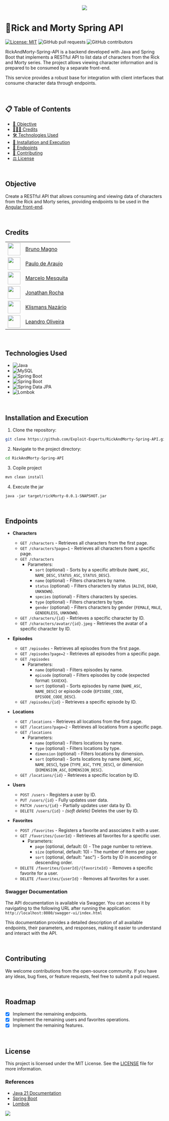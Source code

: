 <div align="center" text-align="center">
    <img src="https://capsule-render.vercel.app/api?type=waving&height=200&color=gradient&text=RickAndMorty%20API&reversal=false">
</div>


# 🚀Rick and Morty Spring API
[![License: MIT](https://img.shields.io/badge/License-MIT-yellow.svg)](LICENSE)
![GitHub pull requests](https://img.shields.io/github/issues-pr/Exploit-Experts/RickAndMorty-Spring-API)
![GitHub contributors](https://img.shields.io/github/contributors/Exploit-Experts/RickAndMorty-Spring-API)

RickAndMorty-Spring-API is a backend developed with Java and Spring Boot that implements a RESTful API to list data of characters from the Rick and Morty series. The project allows viewing character information and is prepared to be consumed by a separate front-end. 

This service provides a robust base for integration with client interfaces that consume character data through endpoints.

</br>

## 📋 Table of Contents
- [🎯 Objective](#objective)
- [🧑🏻‍💻 Credits](#credits)
- [🛠️ Technologies Used](#technologies-used)
- [📂 Installation and Execution](#installation-and-execution)
- [📃 Endpoints](#endpoints)
- [🤝 Contributing](#contributing)
- [⚖️ License](#license)

</br>

## Objective

Create a RESTful API that allows consuming and viewing data of characters from the Rick and Morty series, providing endpoints to be used in the [Angular front-end](https://github.com/Exploit-Experts/RickAndMorthy-client).

</br>

## Credits

||           |
| ---------------- | ---------------- |
| <img src="https://avatars.githubusercontent.com/u/114788642?v=4" float="left" width="40px" height=40px> | <a href='https://github.com/brunoliratm'>Bruno Magno</a> |
| <img src="https://avatars.githubusercontent.com/u/127964717?v=4" float="left" width="40px" height=40px> | <a href='https://github.com/Paulo-Araujo-Jr'>Paulo de Araujo</a> |
| <img src="https://avatars.githubusercontent.com/u/126338859?v=4" float="left" width="40px" height=40px> | <a href='https://github.com/MrMesquita'>Marcelo Mesquita</a> |
| <img src="https://avatars.githubusercontent.com/u/126990110?v=4" float="left" width="40px" height=40px> | <a href='https://github.com/Jonathanwsr'>Jonathan Rocha</a> |
| <img src="https://avatars.githubusercontent.com/u/180599406?v=4" float="left" width="40px" height=40px> | <a href='https://github.com/Klismans-Nazario'>Klismans Nazário</a> |
| <img src="https://avatars.githubusercontent.com/u/126925371?v=4" float="left" width="40px" height=40px> | <a href='https://github.com/leandrouser'>Leandro Oliveira</a> |

</br>

## Technologies Used

- ![Java](https://img.shields.io/badge/Java-21-blue)
- ![MySQL](https://img.shields.io/badge/database-MySQL-blue)
- ![Spring Boot](https://img.shields.io/badge/Spring%20Boot-3.3.5-green)
- ![Spring Boot](https://img.shields.io/badge/Maven-3.9.9-green)
- ![Spring Data JPA](https://img.shields.io/badge/Spring%20Data%20JPA-3.3.4-green)
- ![Lombok](https://img.shields.io/badge/Lombok-1.18.34-green)

</br>

## Installation and Execution

1. Clone the repository:
```bash
git clone https://github.com/Exploit-Experts/RickAndMorty-Spring-API.git
```

2. Navigate to the project directory:
```bash
cd RickAndMorty-Spring-API
```

3. Copile project
```java
mvn clean install
```

4. Execute the jar
```
java -jar target/rickMorty-0.0.1-SNAPSHOT.jar
```

</br>

## Endpoints

- **Characters**
    - `GET /characters` - Retrieves all characters from the first page.
    - `GET /characters?page=1` - Retrieves all characters from a specific page.
    - `GET /characters`
      - Parameters:
        - `sort` (optional) - Sorts by a specific attribute (`NAME_ASC`, `NAME_DESC`, `STATUS_ASC`, `STATUS_DESC`).
        - `name` (optional) - Filters characters by name.
        - `status` (optional) - Filters characters by status (`ALIVE`, `DEAD`, `UNKNOWN`).
        - `species` (optional) - Filters characters by species.
        - `type` (optional) - Filters characters by type.
        - `gender` (optional) - Filters characters by gender (`FEMALE`, `MALE`, `GENDERLESS`, `UNKNOWN`).
    - `GET /characters/{id}` - Retrieves a specific character by ID.
    - `GET /characters/avatar/{id}.jpeg` - Retrieves the avatar of a specific character by ID.

- **Episodes**
    - `GET /episodes` - Retrieves all episodes from the first page.
    - `GET /episodes?page=2` - Retrieves all episodes from a specific page.
    - `GET /episodes`
      - Parameters:
        - `name` (optional) - Filters episodes by name.
        - `episode` (optional) - Filters episodes by code (expected format: `SXXEXX`).
        - `sort` (optional) - Sorts episodes by name (`NAME_ASC`, `NAME_DESC`) or episode code (`EPISODE_CODE`, `EPISODE_CODE_DESC`).
    - `GET /episodes/{id}` - Retrieves a specific episode by ID.

- **Locations**
    - `GET /locations` - Retrieves all locations from the first page.
    - `GET /locations?page=2` - Retrieves all locations from a specific page.
    - `GET /locations`
      - Parameters:
        - `name` (optional) - Filters locations by name.
        - `type` (optional) - Filters locations by type.
        - `dimension` (optional) - Filters locations by dimension.
        - `sort` (optional) - Sorts locations by name (`NAME_ASC`, `NAME_DESC`), type (`TYPE_ASC`, `TYPE_DESC`), or dimension (`DIMENSION_ASC`, `DIMENSION_DESC`).
    - `GET /locations/{id}` - Retrieves a specific location by ID.

- **Users**
    - `POST /users` - Registers a user by ID.
    - `PUT /users/{id}` - Fully updates user data.
    - `PATCH /users/{id}` - Partially updates user data by ID.
    - `DELETE /users/{id}` - _(soft delete)_ Deletes the user by ID.

- **Favorites**
    - `POST /favorites` - Registers a favorite and associates it with a user.
    - `GET /favorites/{userId}` - Retrieves all favorites for a specific user.
      - Parameters:
        - `page` (optional, default: 0) - The page number to retrieve.
        - `size` (optional, default: 10) - The number of items per page.
        - `sort` (optional, default: "asc") - Sorts by ID in ascending or descending order.
    - `DELETE /favorites/{userId}/{favoriteId}` - Removes a specific favorite for a user.
    - `DELETE /favorites/{userId}` - Removes all favorites for a user.

### Swagger Documentation

The API documentation is available via Swagger. You can access it by navigating to the following URL after running the application: `http://localhost:8080/swagger-ui/index.html`

This documentation provides a detailed description of all available endpoints, their parameters, and responses, making it easier to understand and interact with the API.

</br>

## Contributing

<p>We welcome contributions from the open-source community. If you have any ideas, bug fixes, or feature requests, feel free to submit a pull request.</p>

</br>

## Roadmap
- [x] Implement the remaining endpoints.
- [x] Implement the remaining users and favorites operations.
- [x] Implement the remaining features.

</br>

## License

This project is licensed under the MIT License. See the [LICENSE](LICENSE) file for more information.


### References
- [Java 21 Documentation](https://docs.oracle.com/en/java/javase/21/)
- [Spring Boot](https://spring.io/projects/spring-boot)
- [Lombok](https://projectlombok.org/)

<img src="https://capsule-render.vercel.app/api?type=waving&height=200&color=gradient&reversal=false&section=footer">
